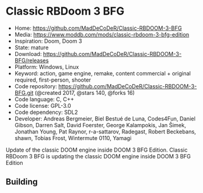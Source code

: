 # Classic RBDoom 3 BFG

- Home: https://github.com/MadDeCoDeR/Classic-RBDOOM-3-BFG
- Media: https://www.moddb.com/mods/classic-rbdoom-3-bfg-edition
- Inspiration: Doom, Doom 3
- State: mature
- Download: https://github.com/MadDeCoDeR/Classic-RBDOOM-3-BFG/releases
- Platform: Windows, Linux
- Keyword: action, game engine, remake, content commercial + original required, first-person, shooter
- Code repository: https://github.com/MadDeCoDeR/Classic-RBDOOM-3-BFG.git (@created 2017, @stars 140, @forks 16)
- Code language: C, C++
- Code license: GPL-3.0
- Code dependency: SDL2
- Developer: Andreas Bergmeier, Biel Bestué de Luna, Codes4Fun, Daniel Gibson, Darren Salt, David Foerster, George Kalampokis, Jan Šimek, Jonathan Young, Pat Raynor, r-a-sattarov, Radegast, Robert Beckebans, shawn, Tobias Frost, Wintermute 0110, Yamagi

Update of the classic DOOM engine inside DOOM 3 BFG Edition.
Classic RBDoom 3 BFG is updating the classic DOOM engine inside DOOM 3 BFG Edition

## Building
